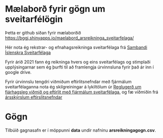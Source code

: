 # Mælaborð fyrir gögn um sveitarfélögin

Þetta er github síðan fyrir mælaborðið https://bggj.shinyapps.io/maelabord_arsreikninga_sveitarfelaga/

Hér nota ég rekstrar- og efnahagsreikninga sveitarfélaga frá [Sambandi Íslenskra Sveitarfélaga](https://www.samband.is/verkefnin/fjarmal/talnaefni/arsreikningar-sveitarfelaga/)


Fyrir árið 2021 fann ég reikninga hvers og eins sveitarfélags og stimplaði upplýsingarnar sem ég þurfti til að framlengja úrvinnsluna fyrir það ár inn í google drive. 


Fyrir úrvinnslu tengdri viðmiðum eftirlitsnefndar með fjármálum sveitarfélaganna nota ég skilgreiningar á lykiltölum úr [Reglugerð um fjárhagsleg viðmið og eftirlit með fjármálum sveitarfélaga.](https://island.is/reglugerdir/nr/0502-2012) og fæ viðmiðin frá [ársskýrslum eftirslitsnefndar](https://www.stjornarradid.is/verkefni/sveitarstjornir-og-byggdamal/sveitarstjornarmal/fjarmal-sveitarfelaga/eftirlitsnefnd-med-fjarmalum-sveitarfelaga/)


# Gögn

Tilbúið gagnasafn er í möppunni **data** undir nafninu **arsreikningagogn.csv**.